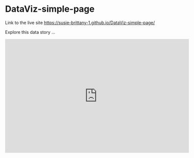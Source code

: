 # DataViz-simple-page

Link to the live site https://susie-brittany-1.github.io/DataViz-simple-page/

Explore this data story ...
<iframe width="600" height="371" seamless frameborder="0" scrolling="no" src="https://docs.google.com/spreadsheets/d/1Z3FGCGvRtmwfILIc_13vwOTEhUUWUA7E_cwd4ky_M3Y/pubchart?oid=150129112&amp;format=interactive"></iframe>
